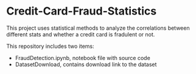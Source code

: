 # Credit-Card-Fraud-Statistics
This project uses statistical methods to analyze the correlations between different stats and whether a credit card is fradulent or not.


This repository includes two items:
- FraudDetection.ipynb, notebook file with source code
- DatasetDownload, contains download link to the dataset
